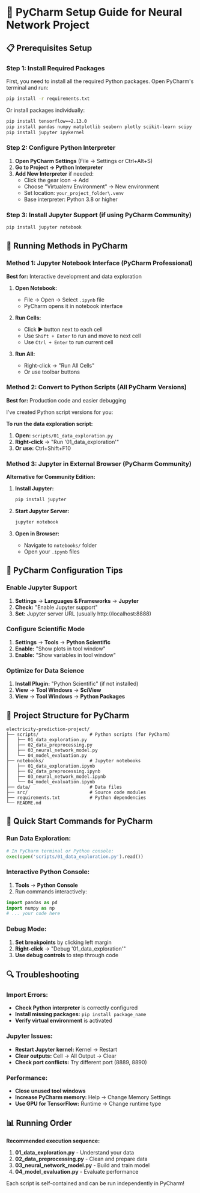 # 🐍 PyCharm Setup Guide for Neural Network Project

## 📋 Prerequisites Setup

### Step 1: Install Required Packages

First, you need to install all the required Python packages. Open PyCharm's terminal and run:

```bash
pip install -r requirements.txt
```

Or install packages individually:

```bash
pip install tensorflow==2.13.0
pip install pandas numpy matplotlib seaborn plotly scikit-learn scipy
pip install jupyter ipykernel
```

### Step 2: Configure Python Interpreter

1. **Open PyCharm Settings** (File → Settings or Ctrl+Alt+S)
2. **Go to Project → Python Interpreter**
3. **Add New Interpreter** if needed:
   - Click the gear icon → Add
   - Choose "Virtualenv Environment" → New environment
   - Set location: `your_project_folder\.venv`
   - Base interpreter: Python 3.8 or higher

### Step 3: Install Jupyter Support (if using PyCharm Community)

```bash
pip install jupyter notebook
```

## 🚀 Running Methods in PyCharm

### Method 1: Jupyter Notebook Interface (PyCharm Professional)

**Best for:** Interactive development and data exploration

1. **Open Notebook:**
   - File → Open → Select `.ipynb` file
   - PyCharm opens it in notebook interface

2. **Run Cells:**
   - Click ▶️ button next to each cell
   - Use `Shift + Enter` to run and move to next cell
   - Use `Ctrl + Enter` to run current cell

3. **Run All:**
   - Right-click → "Run All Cells"
   - Or use toolbar buttons

### Method 2: Convert to Python Scripts (All PyCharm Versions)

**Best for:** Production code and easier debugging

I've created Python script versions for you:

**To run the data exploration script:**

1. **Open:** `scripts/01_data_exploration.py`
2. **Right-click** → "Run '01_data_exploration'"
3. **Or use:** Ctrl+Shift+F10

### Method 3: Jupyter in External Browser (PyCharm Community)

**Alternative for Community Edition:**

1. **Install Jupyter:**
   ```bash
   pip install jupyter
   ```

2. **Start Jupyter Server:**
   ```bash
   jupyter notebook
   ```

3. **Open in Browser:**
   - Navigate to `notebooks/` folder
   - Open your `.ipynb` files

## 🔧 PyCharm Configuration Tips

### Enable Jupyter Support
1. **Settings** → **Languages & Frameworks** → **Jupyter**
2. **Check:** "Enable Jupyter support"
3. **Set:** Jupyter server URL (usually http://localhost:8888)

### Configure Scientific Mode
1. **Settings** → **Tools** → **Python Scientific**
2. **Enable:** "Show plots in tool window"
3. **Enable:** "Show variables in tool window"

### Optimize for Data Science
1. **Install Plugin:** "Python Scientific" (if not installed)
2. **View** → **Tool Windows** → **SciView**
3. **View** → **Tool Windows** → **Python Packages**

## 📁 Project Structure for PyCharm

```
electricity-prediction-project/
├── scripts/                   # Python scripts (for PyCharm)
│   ├── 01_data_exploration.py
│   ├── 02_data_preprocessing.py
│   ├── 03_neural_network_model.py
│   └── 04_model_evaluation.py
├── notebooks/                 # Jupyter notebooks
│   ├── 01_data_exploration.ipynb
│   ├── 02_data_preprocessing.ipynb
│   ├── 03_neural_network_model.ipynb
│   └── 04_model_evaluation.ipynb
├── data/                      # Data files
├── src/                       # Source code modules
├── requirements.txt           # Python dependencies
└── README.md
```

## 🎯 Quick Start Commands for PyCharm

### Run Data Exploration:
```python
# In PyCharm terminal or Python console:
exec(open('scripts/01_data_exploration.py').read())
```

### Interactive Python Console:
1. **Tools** → **Python Console**
2. Run commands interactively:
```python
import pandas as pd
import numpy as np
# ... your code here
```

### Debug Mode:
1. **Set breakpoints** by clicking left margin
2. **Right-click** → "Debug '01_data_exploration'"
3. **Use debug controls** to step through code

## 🔍 Troubleshooting

### Import Errors:
- **Check Python interpreter** is correctly configured
- **Install missing packages:** `pip install package_name`
- **Verify virtual environment** is activated

### Jupyter Issues:
- **Restart Jupyter kernel:** Kernel → Restart
- **Clear outputs:** Cell → All Output → Clear
- **Check port conflicts:** Try different port (8889, 8890)

### Performance:
- **Close unused tool windows**
- **Increase PyCharm memory:** Help → Change Memory Settings
- **Use GPU for TensorFlow:** Runtime → Change runtime type

## 📊 Running Order

**Recommended execution sequence:**

1. **01_data_exploration.py** - Understand your data
2. **02_data_preprocessing.py** - Clean and prepare data  
3. **03_neural_network_model.py** - Build and train model
4. **04_model_evaluation.py** - Evaluate performance

Each script is self-contained and can be run independently in PyCharm!